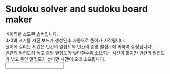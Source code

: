 <h1>Sudoku solver and sudoku board maker</h1>
<div>베이직한 스도쿠 솔버입니다.</div>
<div>3x3의 크기를 가진 보드가 생성된후 자동으로 풀이가 시작됩니다.</div>
<div>풀이에 걸리는 시간은 빈칸의 밀집도와 빈칸의 중앙 밀집도에 의하여 결정됩니다.</div>
<div>빈칸의 밀집도가 높고 중앙 밀집도가 낮아질수록 소요되는 시간이 짧지만 빈칸의 밀집도가 낮고 중앙 밀집도가 높다면 시간이 오래 소요됩니다.</div>
<input type="password">